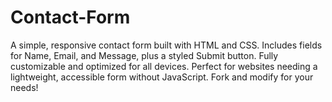 # Contact-Form
A simple, responsive contact form built with HTML and CSS. Includes fields for Name, Email, and Message, plus a styled Submit button. Fully customizable and optimized for all devices. Perfect for websites needing a lightweight, accessible form without JavaScript. Fork and modify for your needs!
